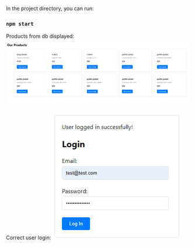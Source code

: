 In the project directory, you can run:

### `npm start`

Products from db displayed:
![displays products](./github_images/displays_products.png)

Correct user login:
![correct login](./github_images/login.png)
